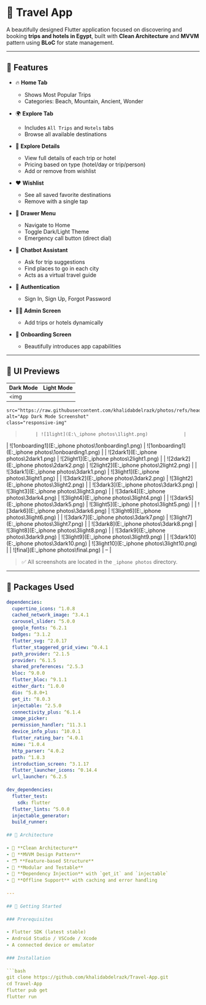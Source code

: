 # 🧳 Travel App

A beautifully designed Flutter application focused on discovering and booking **trips and hotels in Egypt**, built with **Clean Architecture** and **MVVM** pattern using **BLoC** for state management.

---

## 🌟 Features

- 🔥 **Home Tab**
    - Shows Most Popular Trips
    - Categories: Beach, Mountain, Ancient, Wonder

- 🌍 **Explore Tab**
    - Includes `All Trips` and `Hotels` tabs
    - Browse all available destinations

- 🏨 **Explore Details**
    - View full details of each trip or hotel
    - Pricing based on type (hotel/day or trip/person)
    - Add or remove from wishlist

- ❤️ **Wishlist**
    - See all saved favorite destinations
    - Remove with a single tap

- 🧭 **Drawer Menu**
    - Navigate to Home
    - Toggle Dark/Light Theme
    - Emergency call button (direct dial)

- 🤖 **Chatbot Assistant**
    - Ask for trip suggestions
    - Find places to go in each city
    - Acts as a virtual travel guide

- 🔐 **Authentication**
    - Sign In, Sign Up, Forgot Password

- 🧑‍💼 **Admin Screen**
    - Add trips or hotels dynamically

- 🚀 **Onboarding Screen**
    - Beautifully introduces app capabilities

---

## 📱 UI Previews

| Dark Mode                                           | Light Mode                                          |
|-----------------------------------------------------|-----------------------------------------------------|
| <img 
    src="https://raw.githubusercontent.com/khalidabdelrazk/photos/refs/heads/main/1dark.png" 
    alt="App Dark Mode Screenshot"
    class="responsive-img"
>          | ![1light](E:\_iphone photos\1light.png)             |
| ![1onboarding1](E:\_iphone photos\1onboarding1.png) | ![1onboarding1](E:\_iphone photos\1onboarding1.png) |
| ![2dark1](E:\_iphone photos\2dark1.png)             | ![2light1](E:\_iphone photos\2light1.png)           |
| ![2dark2](E:\_iphone photos\2dark2.png)             | ![2light2](E:\_iphone photos\2light2.png)           |
| ![3dark1](E:\_iphone photos\3dark1.png)             | ![3light1](E:\_iphone photos\3light1.png)           |
| ![3dark2](E:\_iphone photos\3dark2.png)             | ![3light2](E:\_iphone photos\3light2.png)           |
| ![3dark3](E:\_iphone photos\3dark3.png)             | ![3light3](E:\_iphone photos\3light3.png)           |
| ![3dark4](E:\_iphone photos\3dark4.png)             | ![3light4](E:\_iphone photos\3light4.png)           |
| ![3dark5](E:\_iphone photos\3dark5.png)             | ![3light5](E:\_iphone photos\3light5.png)           |
| ![3dark6](E:\_iphone photos\3dark6.png)             | ![3light6](E:\_iphone photos\3light6.png)           |
| ![3dark7](E:\_iphone photos\3dark7.png)             | ![3light7](E:\_iphone photos\3light7.png)           |
| ![3dark8](E:\_iphone photos\3dark8.png)             | ![3light8](E:\_iphone photos\3light8.png)           |
| ![3dark9](E:\_iphone photos\3dark9.png)             | ![3light9](E:\_iphone photos\3light9.png)           |
| ![3dark10](E:\_iphone photos\3dark10.png)           | ![3light10](E:\_iphone photos\3light10.png)         |
| ![final](E:\_iphone photos\final.png)               | –                                                   |

> ✅ All screenshots are located in the `_iphone photos` directory.

---

## 🧩 Packages Used

```yaml
dependencies:
  cupertino_icons: ^1.0.8
  cached_network_image: ^3.4.1
  carousel_slider: ^5.0.0
  google_fonts: ^6.2.1
  badges: ^3.1.2
  flutter_svg: ^2.0.17
  flutter_staggered_grid_view: ^0.4.1
  path_provider: ^2.1.5
  provider: ^6.1.5
  shared_preferences: ^2.5.3
  bloc: ^9.0.0
  flutter_bloc: ^9.1.1
  either_dart: ^1.0.0
  dio: ^5.8.0+1
  get_it: ^8.0.3
  injectable: ^2.5.0
  connectivity_plus: ^6.1.4
  image_picker:
  permission_handler: ^11.3.1
  device_info_plus: ^10.0.1
  flutter_rating_bar: ^4.0.1
  mime: ^1.0.4
  http_parser: ^4.0.2
  path: ^1.8.3
  introduction_screen: ^3.1.17
  flutter_launcher_icons: ^0.14.4
  url_launcher: ^6.2.5

dev_dependencies:
  flutter_test:
    sdk: flutter
  flutter_lints: ^5.0.0
  injectable_generator:
  build_runner:

## 🧠 Architecture

- 🧱 **Clean Architecture**
- 🎯 **MVVM Design Pattern**
- 🗂 **Feature-based Structure**
- 🧪 **Modular and Testable**
- 🧪 **Dependency Injection** with `get_it` and `injectable`
- 🔄 **Offline Support** with caching and error handling

---

## 🚀 Getting Started

### Prerequisites

- Flutter SDK (latest stable)
- Android Studio / VSCode / Xcode
- A connected device or emulator

### Installation

```bash
git clone https://github.com/khalidabdelrazk/Travel-App.git
cd Travel-App
flutter pub get
flutter run
